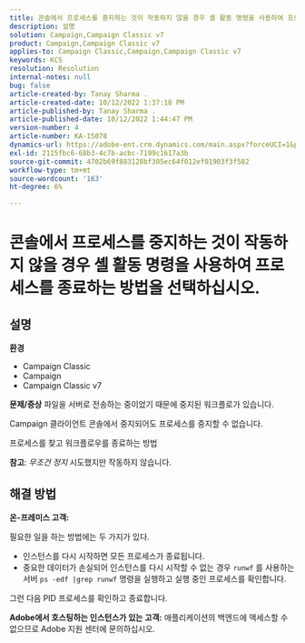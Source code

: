 ```yaml
---
title: 콘솔에서 프로세스를 중지하는 것이 작동하지 않을 경우 셸 활동 명령을 사용하여 프로세스를 종료하는 방법을 선택하십시오.
description: 설명
solution: Campaign,Campaign Classic v7
product: Campaign,Campaign Classic v7
applies-to: Campaign Classic,Campaign,Campaign Classic v7
keywords: KCS
resolution: Resolution
internal-notes: null
bug: false
article-created-by: Tanay Sharma .
article-created-date: 10/12/2022 1:37:18 PM
article-published-by: Tanay Sharma .
article-published-date: 10/12/2022 1:44:47 PM
version-number: 4
article-number: KA-15078
dynamics-url: https://adobe-ent.crm.dynamics.com/main.aspx?forceUCI=1&pagetype=entityrecord&etn=knowledgearticle&id=873dc8f7-324a-ed11-bba2-0022480868ff
exl-id: 2115fbc6-68b3-4c7b-acbc-7199c1617a3b
source-git-commit: 4702b69f883128bf305ec64f012ef01903f3f582
workflow-type: tm+mt
source-wordcount: '163'
ht-degree: 6%

---
```


# 콘솔에서 프로세스를 중지하는 것이 작동하지 않을 경우 셸 활동 명령을 사용하여 프로세스를 종료하는 방법을 선택하십시오.

## 설명

<b>환경</b>
- Campaign Classic
- Campaign
- Campaign Classic v7



<b>문제/증상</b>
파일을 서버로 전송하는 중이었기 때문에 중지된 워크플로가 있습니다.

Campaign 클라이언트 콘솔에서 중지되어도 프로세스를 중지할 수 없습니다.

프로세스를 찾고 워크플로우를 종료하는 방법

<b>참고</b>: *무조건 정지* 시도했지만 작동하지 않습니다.


## 해결 방법


<b>온-프레미스</b><b> 고객:</b>

필요한 일을 하는 방법에는 두 가지가 있다.

- 인스턴스를 다시 시작하면 모든 프로세스가 종료됩니다.
- 중요한 데이터가 손실되어 인스턴스를 다시 시작할 수 없는 경우 `runwf` 를 사용하는 서버 `ps -edf |grep runwf` 명령을 실행하고 실행 중인 프로세스를 확인합니다.


그런 다음 PID 프로세스를 확인하고 종료합니다.

<b>Adobe에서 호스팅하는 인스턴스가 있는 고객:</b> 애플리케이션의 백엔드에 액세스할 수 없으므로 Adobe 지원 센터에 문의하십시오.
